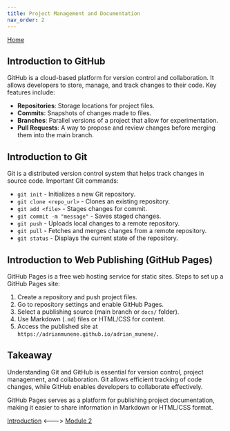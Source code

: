```yaml
---
title: Project Management and Documentation
nav_order: 2
---
```

[Home](index.md)

## Introduction to GitHub
GitHub is a cloud-based platform for version control and collaboration. It allows developers to store, manage, and track changes to their code. Key features include:
- **Repositories**: Storage locations for project files.
- **Commits**: Snapshots of changes made to files.
- **Branches**: Parallel versions of a project that allow for experimentation.
- **Pull Requests**: A way to propose and review changes before merging them into the main branch.

## Introduction to Git
Git is a distributed version control system that helps track changes in source code. Important Git commands:
- `git init` - Initializes a new Git repository.
- `git clone <repo_url>` - Clones an existing repository.
- `git add <file>` - Stages changes for commit.
- `git commit -m "message"` - Saves staged changes.
- `git push` - Uploads local changes to a remote repository.
- `git pull` - Fetches and merges changes from a remote repository.
- `git status` - Displays the current state of the repository.

## Introduction to Web Publishing (GitHub Pages)
GitHub Pages is a free web hosting service for static sites. Steps to set up a GitHub Pages site:
1. Create a repository and push project files.
2. Go to repository settings and enable GitHub Pages.
3. Select a publishing source (main branch or `docs/` folder).
4. Use Markdown (`.md`) files or HTML/CSS for content.
5. Access the published site at `https://adrianmunene.github.io/adrian_munene/`.

## Takeaway
Understanding Git and GitHub is essential for version control, project management, and collaboration. Git allows efficient tracking of code changes, while GitHub enables developers to collaborate effectively.

GitHub Pages serves as a platform for publishing project documentation, making it easier to share information in Markdown or HTML/CSS format. 

[Introduction](index.md) <---> [Module 2](module2.md)
